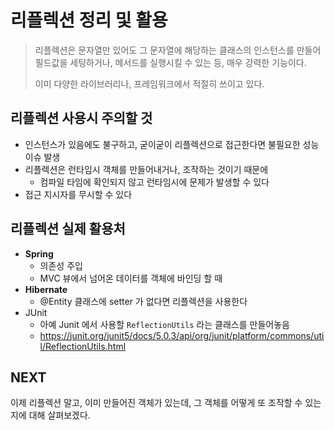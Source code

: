 # 리플렉션 정리 및 활용
> 리플렉션은 문자열만 있어도 그 문자열에 해당하는 클래스의 인스턴스를 만들어 필드값을 세팅하거나, 메서드를 실행시킬 수 
> 있는 등, 매우 강력한 기능이다.
> 
> 이미 다양한 라이브러리나, 프레임워크에서 적절히 쓰이고 있다.

## 리플렉션 사용시 주의할 것
- 인스턴스가 있음에도 불구하고, 굳이굳이 리플렉션으로 접근한다면 불필요한 성능이슈 발생
- 리플렉션은 런타임시 객체를 만들어내거나, 조작하는 것이기 때문에
  - 컴파일 타임에 확인되지 않고 런타임시에 문제가 발생할 수 있다
- 접근 지시자를 무시할 수 있다

## 리플렉션 실제 활용처
- **Spring**
  - 의존성 주입
  - MVC 뷰에서 넘어온 데이터를 객체에 바인딩 할 때
- **Hibernate**
  - @Entity 클래스에 setter 가 없다면 리플렉션을 사용한다
- JUnit
  - 아예 Junit 에서 사용할 `ReflectionUtils` 라는 클래스를 만들어놓음
  - https://junit.org/junit5/docs/5.0.3/api/org/junit/platform/commons/util/ReflectionUtils.html

## NEXT
이제 리플렉션 말고, 이미 만들어진 객체가 있는데,
그 객체를 어떻게 또 조작할 수 있는지에 대해 살펴보겠다.